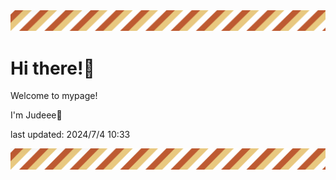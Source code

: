 <!-- Header image -->
<img src="./pokemon/pokemon_35.png" width="1000">

# Hi there!👋

Welcome to mypage!

I'm Judeee🐷

last updated: 2024/7/4 10:33

<!-- Footer image -->
<img src="./pokemon/pokemon_35.png" width="1000">
